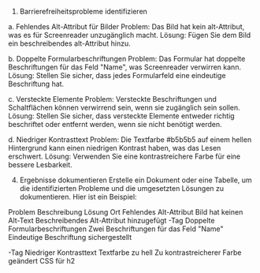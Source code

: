 1. Barrierefreiheitsprobleme identifizieren

a. Fehlendes Alt-Attribut für Bilder
Problem: Das Bild hat kein alt-Attribut, was es für Screenreader unzugänglich macht.
Lösung: Fügen Sie dem Bild ein beschreibendes alt-Attribut hinzu.

b. Doppelte Formularbeschriftungen
Problem: Das Formular hat doppelte Beschriftungen für das Feld "Name", was Screenreader verwirren kann.
Lösung: Stellen Sie sicher, dass jedes Formularfeld eine eindeutige Beschriftung hat.

c. Versteckte Elemente
Problem: Versteckte Beschriftungen und Schaltflächen können verwirrend sein, wenn sie zugänglich sein sollen.
Lösung: Stellen Sie sicher, dass versteckte Elemente entweder richtig beschriftet oder entfernt werden, wenn sie nicht benötigt werden.

d. Niedriger Kontrasttext
Problem: Die Textfarbe #b5b5b5 auf einem hellen Hintergrund kann einen niedrigen Kontrast haben, was das Lesen erschwert.
Lösung: Verwenden Sie eine kontrastreichere Farbe für eine bessere Lesbarkeit.

4. Ergebnisse dokumentieren
Erstelle ein Dokument oder eine Tabelle, um die identifizierten Probleme und die umgesetzten Lösungen zu dokumentieren. Hier ist ein Beispiel:

Problem	Beschreibung	Lösung	Ort
Fehlendes Alt-Attribut	Bild hat keinen Alt-Text	Beschreibendes Alt-Attribut hinzugefügt	<img>-Tag
Doppelte Formularbeschriftungen	Zwei Beschriftungen für das Feld "Name"	Eindeutige Beschriftung sichergestellt	<form>-Tag
Niedriger Kontrasttext	Textfarbe zu hell	Zu kontrastreicherer Farbe geändert	CSS für h2
